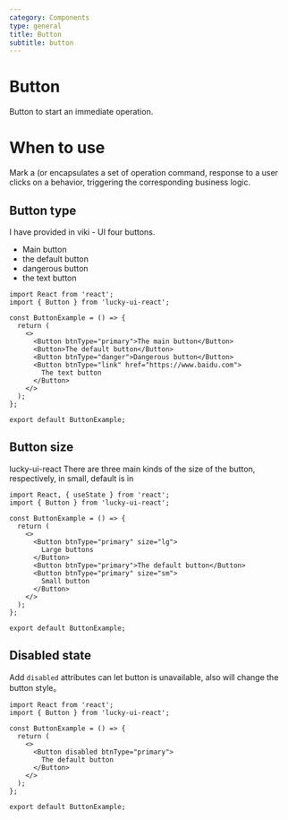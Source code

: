 ```yaml
---
category: Components
type: general
title: Button
subtitle: button
---
```


# Button

Button to start an immediate operation.

# When to use

Mark a (or encapsulates a set of operation command, response to a user clicks on a behavior, triggering the corresponding business logic.

## Button type

I have provided in viki - UI four buttons.

- Main button
- the default button
- dangerous button
- the text button

```tsx
import React from 'react';
import { Button } from 'lucky-ui-react';

const ButtonExample = () => {
  return (
    <>
      <Button btnType="primary">The main button</Button>
      <Button>The default button</Button>
      <Button btnType="danger">Dangerous button</Button>
      <Button btnType="link" href="https://www.baidu.com">
        The text button
      </Button>
    </>
  );
};

export default ButtonExample;
```

## Button size

lucky-ui-react There are three main kinds of the size of the button, respectively, in small, default is in

```tsx
import React, { useState } from 'react';
import { Button } from 'lucky-ui-react';

const ButtonExample = () => {
  return (
    <>
      <Button btnType="primary" size="lg">
        Large buttons
      </Button>
      <Button btnType="primary">The default button</Button>
      <Button btnType="primary" size="sm">
        Small button
      </Button>
    </>
  );
};

export default ButtonExample;
```

## Disabled state

Add `disabled` attributes can let button is unavailable, also will change the button style。

```tsx
import React from 'react';
import { Button } from 'lucky-ui-react';

const ButtonExample = () => {
  return (
    <>
      <Button disabled btnType="primary">
        The default button
      </Button>
    </>
  );
};

export default ButtonExample;
```

<API src="./Button.tsx"></API>
